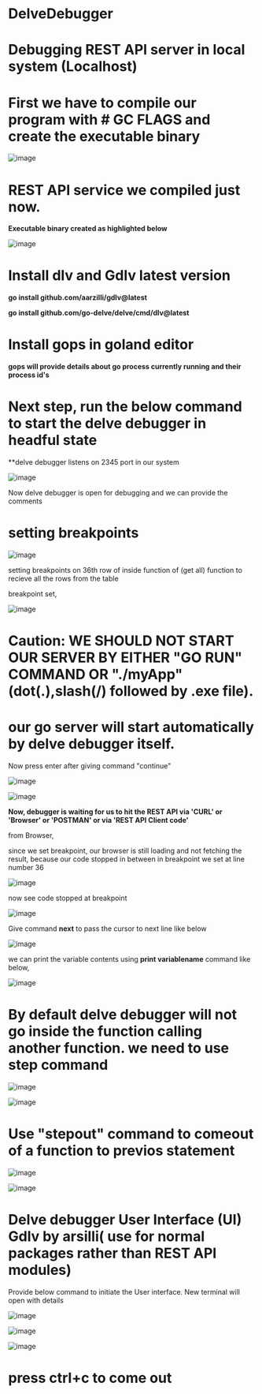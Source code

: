 # DelveDebugger

# Debugging REST API server in local system (Localhost)

# First we have to compile our program with  # GC FLAGS and create the executable binary

![image](https://user-images.githubusercontent.com/80065996/149169222-4824c6f4-3ebf-49c6-8824-0658e344d37e.png)


# REST API service we compiled just now.

**Executable binary created as highlighted below**

![image](https://user-images.githubusercontent.com/80065996/149169332-aa19aba6-2241-46f8-b72c-ad5af80d264d.png)

# Install dlv and Gdlv latest version

 **go install github.com/aarzilli/gdlv@latest**
 
 **go install github.com/go-delve/delve/cmd/dlv@latest**
 
 # Install gops in goland editor
 
  **gops will provide details about go process currently running and their process id's**
  
  # Next step, run the below command to start the delve debugger in headful state 
  
   **delve debugger listens on 2345 port in our system
  
  ![image](https://user-images.githubusercontent.com/80065996/149172270-fa3a7cd5-0e8f-4a4b-9cd2-5eda05543e4b.png)
  
  Now delve debugger is open for debugging and we can provide the comments
  
  # setting breakpoints
  
  ![image](https://user-images.githubusercontent.com/80065996/149172746-0114701b-d5b9-48a6-973b-ae7fcb735347.png)


setting breakpoints on 36th row of inside function of (get all) function to recieve all the rows from the table

breakpoint set,

![image](https://user-images.githubusercontent.com/80065996/149172941-d23f04a0-daef-4818-964e-cc84b5a83235.png)

# Caution: WE SHOULD NOT START OUR SERVER BY EITHER "GO RUN" COMMAND OR "./myApp" (dot(.),slash(/) followed by .exe file).
# our go server will start automatically by delve debugger itself.

Now press enter after giving command "continue"

![image](https://user-images.githubusercontent.com/80065996/149173482-ebbddb34-7fd6-45d9-a90a-ed5675d8575d.png)


![image](https://user-images.githubusercontent.com/80065996/149174322-d709d2de-5345-4705-af53-35e3d6f07751.png)

**Now, debugger is waiting for us to hit the REST API via 'CURL' or 'Browser' or 'POSTMAN' or via 'REST API Client code'**

from Browser,

since we set breakpoint, our browser is still loading and not fetching the result, because our code stopped in between in breakpoint we set at 
line number 36

![image](https://user-images.githubusercontent.com/80065996/149174546-9ff4f248-0bd7-4c8d-bb19-c9e344fbbe70.png)

now see code stopped at breakpoint

![image](https://user-images.githubusercontent.com/80065996/149174905-d48ecce6-7f5c-43a1-bfc7-1a0e1022abb1.png)

Give command **next** to pass the cursor to next line like below

![image](https://user-images.githubusercontent.com/80065996/149175419-c249c98d-fa38-4f59-9a5e-4f4d50aaab3a.png)

we can print the variable contents using **print variablename** command like below,

![image](https://user-images.githubusercontent.com/80065996/149176008-ad9ed17f-f798-49ed-83c1-8308b39d50f3.png)


# By default delve debugger will not go inside the function calling another function. we need to use **step** command


![image](https://user-images.githubusercontent.com/80065996/149176559-921c889e-f2b6-4946-bb95-84d1990dc989.png)


![image](https://user-images.githubusercontent.com/80065996/149176844-b82264ff-8ee1-4a63-b6bf-a06da9304525.png)


# Use "stepout" command to comeout of a function to previos statement


![image](https://user-images.githubusercontent.com/80065996/149177971-2c8d124f-6329-4e81-8c63-020563047708.png)



![image](https://user-images.githubusercontent.com/80065996/149178160-dd10fdb9-2748-452b-8da0-d9e9c2c8b4f1.png)



# Delve debugger User Interface (UI) Gdlv by arsilli( use for normal packages rather than REST API modules)

Provide below command to initiate the User interface. New terminal will open with details


![image](https://user-images.githubusercontent.com/80065996/149179991-a0a549f9-24e0-485f-a490-f3c0a0612799.png)



![image](https://user-images.githubusercontent.com/80065996/149180157-a21931b9-a1c1-4b89-8fa0-57b3362f92a8.png)


![image](https://user-images.githubusercontent.com/80065996/149180441-e3409d59-8988-4125-b316-6e8d6c0ff0a1.png)

# press ctrl+c to come out
